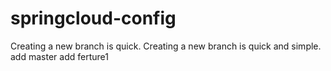 # springcloud-config
Creating a new branch is quick.
Creating a new branch is quick and simple.
add master
add ferture1